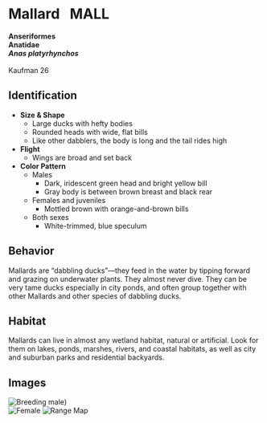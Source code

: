 # Mallard &nbsp; MALL
**Anseriformes**<br>
**Anatidae**<br>
***Anas platyrhynchos***<br><br>
Kaufman 26

## Identification
- **Size & Shape**
  - Large ducks with hefty bodies
  - Rounded heads with wide, flat bills
  - Like other dabblers, the body is long and the tail rides high
- **Flight**
  - Wings are broad and set back
- **Color Pattern**
  - Males
    - Dark, iridescent green head and bright yellow bill
    - Gray body is between brown breast and black rear
  - Females and juveniles
    - Mottled brown with orange-and-brown bills
  - Both sexes
    - White-trimmed, blue speculum

## Behavior
Mallards are “dabbling ducks”—they feed in the water by tipping forward and grazing on underwater plants. They almost never dive. They can be very tame ducks especially in city ponds, and often group together with other Mallards and other species of dabbling ducks.

## Habitat
Mallards can live in almost any wetland habitat, natural or artificial. Look for them on lakes, ponds, marshes, rivers, and coastal habitats, as well as city and suburban parks and residential backyards.

## Images
![Breeding male](https://www.allaboutbirds.org/guide/assets/photo/308743051-480px.jpg))<br>
![Female](https://www.allaboutbirds.org/guide/assets/photo/300190601-480px.jpg)
![Range Map]([filePath](https://www.allaboutbirds.org/guide/assets/photo/169626481-1280px.jpg))<br>

